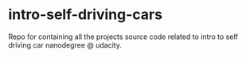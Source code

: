 # intro-self-driving-cars
Repo for containing all the projects source code related to intro to self driving car nanodegree  @ udacity.
